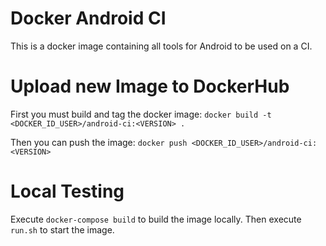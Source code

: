# Docker Android CI
This is a docker image containing all tools for Android to be used on a CI.

# Upload new Image to DockerHub
First you must build and tag the docker image: `docker build -t <DOCKER_ID_USER>/android-ci:<VERSION> .`

Then you can push the image: `docker push <DOCKER_ID_USER>/android-ci:<VERSION>`

# Local Testing
Execute `docker-compose build` to build the image locally. Then execute `run.sh` to start the image.
